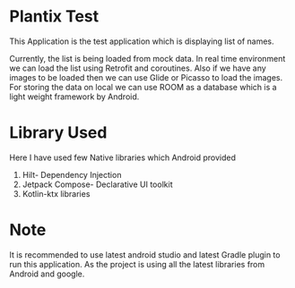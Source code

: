 # Plantix Test

This Application is the test application which is displaying list of names. 

Currently, the list is being loaded from mock data. In real time environment we can load the list using Retrofit and coroutines. Also if we have any images to be loaded then we can use Glide or Picasso to load the images.
For storing the data on local we can use ROOM as a database which is a light weight framework by Android.


# Library Used
Here I have used few Native libraries which Android provided
1. Hilt- Dependency Injection
2. Jetpack Compose- Declarative UI toolkit
3. Kotlin-ktx libraries

# Note
It is recommended to use latest android studio and latest Gradle plugin to run this application. As the project is using all the latest libraries from Android and google. 


